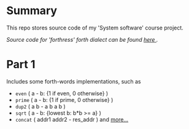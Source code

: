 # Summary
This repo stores source code of my 'System software' course project.

<i>Source code for 'forthress' forth dialect can be found <a href="https://github.com/sayon/forthress"> here </a>.</i>

# Part 1
Includes some forth-words implementations, such as 
* ```even``` ( a - b: {1 if even, 0 otherwise} )
* ```prime``` ( a - b: {1 if prime, 0 otherwise} )
* ```dup2``` ( a b - a b a b ) 
* ```sqrt``` ( a - b: {lowest b: b*b >= a} )
* ```concat``` ( addr1 addr2 - res_addr )
and <a href="https://github.com/allacee/ssw-course-project/blob/master/part1.frt">more...</a>
